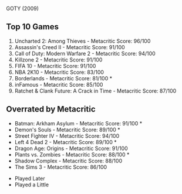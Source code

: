 GOTY (2009)

Top 10 Games
--------------
1. Uncharted 2: Among Thieves         - Metacritic Score: 96/100
2. Assassin's Creed II                - Metacritic Score: 91/100
3. Call of Duty: Modern Warfare 2     - Metacritic Score: 94/100
4. Killzone 2                         - Metacritic Score: 91/100
5. FIFA 10                            - Metacritic Score: 91/100
6. NBA 2K10                           - Metacritic Score: 83/100
7. Borderlands                        - Metacritic Score: 81/100 *
8. inFamous                           - Metacritic Score: 85/100
9. Ratchet & Clank Future: A Crack in Time - Metacritic Score: 87/100

Overrated by Metacritic
-------------------------
- Batman: Arkham Asylum               - Metacritic Score: 91/100 *
- Demon's Souls                       - Metacritic Score: 89/100 *
- Street Fighter IV                   - Metacritic Score: 94/100
- Left 4 Dead 2                       - Metacritic Score: 89/100 *
- Dragon Age: Origins                 - Metacritic Score: 91/100
- Plants vs. Zombies                  - Metacritic Score: 88/100 *
- Shadow Complex                      - Metacritic Score: 88/100
- The Sims 3                          - Metacritic Score: 86/100

* Played Later
* Played a Little